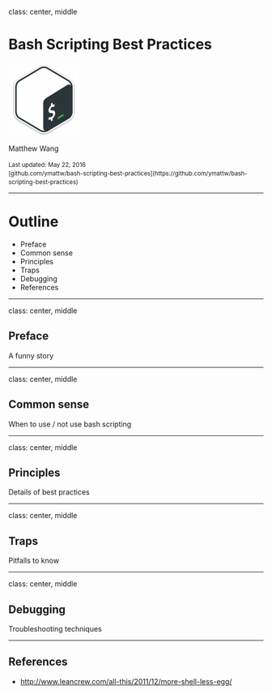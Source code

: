 class: center, middle

# Bash Scripting Best Practices

<img src="img/bash.png" />

Matthew Wang

<small>
Last updated: May 22, 2016<br>
[github.com/ymattw/bash-scripting-best-practices](https://github.com/ymattw/bash-scripting-best-practices)
</small>

---

# Outline

- Preface
- Common sense
- Principles
- Traps
- Debugging
- References

---

class: center, middle

## Preface

A funny story

---

class: center, middle

## Common sense

When to use / not use bash scripting

---

class: center, middle

## Principles

Details of best practices

---

class: center, middle

## Traps

Pitfalls to know

---

class: center, middle

## Debugging

Troubleshooting techniques

---

## References

- http://www.leancrew.com/all-this/2011/12/more-shell-less-egg/
